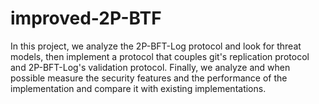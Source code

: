 # improved-2P-BTF
In this project, we analyze the 2P-BFT-Log protocol and look for threat models, then implement a protocol that couples git's replication protocol and 2P-BFT-Log's validation protocol. Finally, we analyze and when possible measure the security features and the performance of the implementation and compare it with existing implementations.

